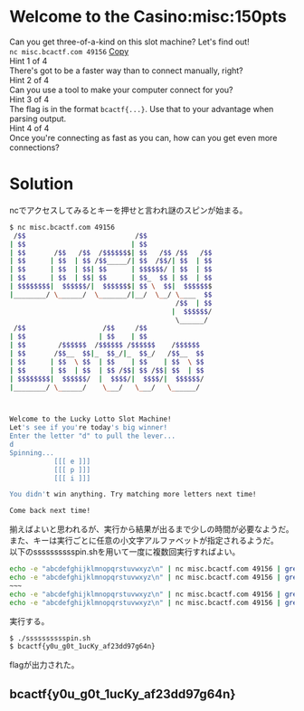 # Welcome to the Casino:misc:150pts
Can you get three-of-a-kind on this slot machine? Let's find out!  
`nc misc.bcactf.com 49156` [Copy](https://play.bcactf.com/challenges/73da2ad6-8fd1-4026-9e6a-058f9dd581dd/solve#)  
Hint 1 of 4  
There's got to be a faster way than to connect manually, right?  
Hint 2 of 4  
Can you use a tool to make your computer connect for you?  
Hint 3 of 4  
The flag is in the format `bcactf{...}`. Use that to your advantage when parsing output.  
Hint 4 of 4  
Once you're connecting as fast as you can, how can you get even more connections?  

# Solution
ncでアクセスしてみるとキーを押せと言われ謎のスピンが始まる。  
```bash
$ nc misc.bcactf.com 49156
 /$$                           /$$
| $$                          | $$
| $$       /$$   /$$  /$$$$$$$| $$   /$$ /$$   /$$
| $$      | $$  | $$ /$$_____/| $$  /$$/| $$  | $$
| $$      | $$  | $$| $$      | $$$$$$/ | $$  | $$
| $$      | $$  | $$| $$      | $$_  $$ | $$  | $$
| $$$$$$$$|  $$$$$$/|  $$$$$$$| $$ \  $$|  $$$$$$$
|________/ \______/  \_______/|__/  \__/ \____  $$
                                         /$$  | $$
                                        |  $$$$$$/
                                         \______/
 /$$                   /$$     /$$
| $$                  | $$    | $$
| $$        /$$$$$$  /$$$$$$ /$$$$$$    /$$$$$$
| $$       /$$__  $$|_  $$_/|_  $$_/   /$$__  $$
| $$      | $$  \ $$  | $$    | $$    | $$  \ $$
| $$      | $$  | $$  | $$ /$$| $$ /$$| $$  | $$
| $$$$$$$$|  $$$$$$/  |  $$$$/|  $$$$/|  $$$$$$/
|________/ \______/    \___/   \___/   \______/



Welcome to the Lucky Lotto Slot Machine!
Let's see if you're today's big winner!
Enter the letter "d" to pull the lever...
d
Spinning...
           [[[ e ]]]
           [[[ p ]]]
           [[[ i ]]]

You didn't win anything. Try matching more letters next time!

Come back next time!
```
揃えばよいと思われるが、実行から結果が出るまで少しの時間が必要なようだ。  
また、キーは実行ごとに任意の小文字アルファベットが指定されるようだ。  
以下のsssssssssspin.shを用いて一度に複数回実行すればよい。  
```sh:sssssssssspin.sh
echo -e "abcdefghijklmnopqrstuvwxyz\n" | nc misc.bcactf.com 49156 | grep ctf &
echo -e "abcdefghijklmnopqrstuvwxyz\n" | nc misc.bcactf.com 49156 | grep ctf &
~~~
echo -e "abcdefghijklmnopqrstuvwxyz\n" | nc misc.bcactf.com 49156 | grep ctf &
echo -e "abcdefghijklmnopqrstuvwxyz\n" | nc misc.bcactf.com 49156 | grep ctf &
```
実行する。  
```bash
$ ./sssssssssspin.sh
$ bcactf{y0u_g0t_1ucKy_af23dd97g64n}
```
flagが出力された。  

## bcactf{y0u_g0t_1ucKy_af23dd97g64n}